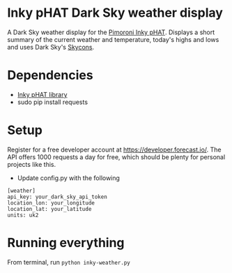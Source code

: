 # Inky pHAT Dark Sky weather display

A Dark Sky weather display for the [Pimoroni Inky pHAT](https://learn.pimoroni.com/tutorial/sandyj/getting-started-with-inky-phat).  Displays a short summary of the current weather and temperature, today's highs and lows and uses Dark Sky's [Skycons](https://darkskyapp.github.io/skycons/).

# Dependencies
- [Inky pHAT library](https://learn.pimoroni.com/tutorial/sandyj/getting-started-with-inky-phat)
- sudo pip install requests

# Setup
Register for a free developer account at https://developer.forecast.io/.  The API offers 1000 requests a day for free, which should be plenty for personal projects like this.
- Update config.py with the following

```
[weather]
api_key: your_dark_sky_api_token
location_lon: your_longitude
location_lat: your_latitude
units: uk2
  ```

# Running everything
From terminal, run `python inky-weather.py`
